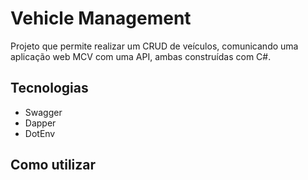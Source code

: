 # Vehicle Management

Projeto que permite realizar um CRUD de veículos, comunicando uma aplicação web MCV com uma API, ambas construídas com C#.

## Tecnologias

- Swagger
- Dapper
- DotEnv

## Como utilizar
